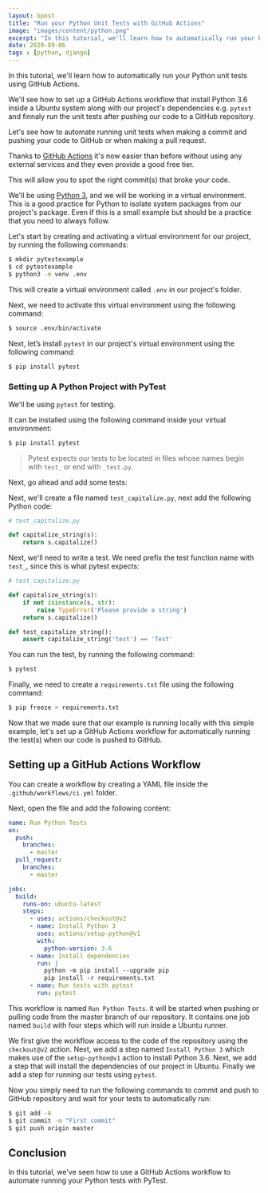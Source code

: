 ```yaml
---
layout: bpost
title: "Run your Python Unit Tests with GitHub Actions"
image: "images/content/python.png"
excerpt: "In this tutorial, we'll learn how to automatically run your Python unit tests using GitHub Actions"
date: 2020-09-06
tags : [python, django]
---
```


In this tutorial, we'll learn how to automatically run your Python unit tests using GitHub Actions.

We'll see how to set up a GitHub Actions workflow that install Python 3.6 inside a Ubuntu system along with our project's dependencies e.g. `pytest` and finnaly run the unit tests after pushing our code to a GitHub repository.  

Let's see how to automate running unit tests when making a commit and pushing your code to GitHub or when making a pull request. 

Thanks to [GitHub Actions](https://github.com/features/actions) it's now easier than before without using any external services and they even provide a good free tier.
 
This will allow you to spot  the right commit(s) that broke your code.


We'll be using [Python 3](https://www.python.org/), and we will be working in a virtual environment. This is a good practice for Python to isolate system packages from our project's package. Even if this is a small example but should be a practice that you need to always follow.

Let's start by creating and activating a virtual environment for our project, by running the following commands:

```bash
$ mkdir pytestexample
$ cd pytestexample
$ python3 -m venv .env
```

This will create a virtual environment called  `.env`  in our project's folder.

Next, we need to activate this virtual environment using the following command:

```bash
$ source .env/bin/activate
```

Next, let’s install `pytest` in our  project's virtual environment using the following command:

```bash
$ pip install pytest
```


### Setting up A Python Project with PyTest

We'll be using `pytest` for testing.

It can be installed using the following command inside your virtual environment:

```bash
$ pip install pytest
``` 

>Pytest expects our tests to be located in files whose names begin with `test_` or end with `_test.py`.


Next, go ahead and add some tests:
 
Next, we'll create a file named  `test_capitalize.py`, next add the following Python code:

```python
# test_capitalize.py

def capitalize_string(s):
    return s.capitalize()
```
 

Next, we'll need to write a test. We need prefix the test function name with  `test_`, since this is what pytest expects:

```python
# test_capitalize.py

def capitalize_string(s):
    if not isinstance(s, str):
        raise TypeError('Please provide a string')
    return s.capitalize()

def test_capitalize_string():
    assert capitalize_string('test') == 'Test'
```

You can run the test, by running the following command:

```bash
$ pytest
```

Finally, we need to create a `requirements.txt` file using the following command:

```bash
$ pip freeze > requirements.txt 
```
 
Now that we made sure that our example is running locally with this simple example, let's set up a GitHub Actions workflow for automatically running the test(s) when our code is pushed to GitHub.



## Setting up a GitHub Actions Workflow

You can create a workflow by creating a YAML file inside the `.github/workflows/ci.yml` folder. 

Next, open the file and add the following content:

```yaml
name: Run Python Tests
on:
  push:
    branches:
      - master
  pull_request:
    branches:
      - master

jobs:
  build:
    runs-on: ubuntu-latest
    steps:
      - uses: actions/checkout@v2
      - name: Install Python 3
        uses: actions/setup-python@v1
        with:
          python-version: 3.6
      - name: Install dependencies
        run: |
          python -m pip install --upgrade pip
          pip install -r requirements.txt
      - name: Run tests with pytest
        run: pytest 
``` 

This workflow is named `Run Python Tests`. it will be started when pushing or pulling code from the master branch of our repository. It contains one job named `build` with four steps which will run inside a Ubuntu runner.

We first give the workflow access to the code of the repository using the `checkout@v2` action. Next, we add a step named  `Install Python 3` which makes use of the `setup-python@v1` action to install Python 3.6. Next, we add a step that will install the dependencies of our project in Ubuntu. Finally we add a step for running our tests using `pytest`.

Now you simply need to run the following commands to commit and push to GitHub repository and wait for your tests to automatically run:

```bash
$ git add -A
$ git commit -m "First commit"
$ git push origin master 
```

## Conclusion

In this tutorial, we've seen how to use a GitHub Actions workflow to automate running your Python tests with PyTest.

